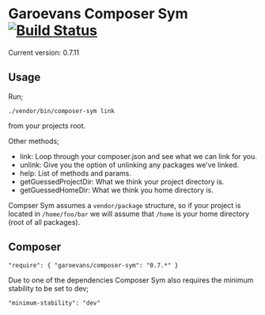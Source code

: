 # Garoevans Composer Sym [![Build Status](https://travis-ci.org/garoevans/composer-sym.png)](https://travis-ci.org/garoevans/composer-sym)

Current version: 0.7.11

## Usage

Run;

`./vendor/bin/composer-sym link`

from your projects root.

Other methods;
- link: Loop through your composer.json and see what we can link for you.
- unlink: Give you the option of unlinking any packages we've linked.
- help: List of methods and params.
- getGuessedProjectDir: What we think your project directory is.
- getGuessedHomeDir: What we think you home directory is.

Compser Sym assumes a `vendor/package` structure, so if your project is located in `/home/foo/bar` we will assume that `/home` is your home directory (root of all packages).

## Composer

`"require": {
  "garoevans/composer-sym": "0.7.*"
}`

Due to one of the dependencies Composer Sym also requires the minimum stability to be set to dev;

`"minimum-stability": "dev"`
